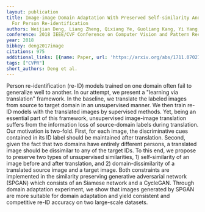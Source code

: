 ```yaml
---
layout: publication
title: Image-image Domain Adaptation With Preserved Self-similarity And Domain-dissimilarity
  For Person Re-identification
authors: Weijian Deng, Liang Zheng, Qixiang Ye, Guoliang Kang, Yi Yang, Jianbin Jiao
conference: 2018 IEEE/CVF Conference on Computer Vision and Pattern Recognition
year: 2018
bibkey: deng2017image
citations: 975
additional_links: [{name: Paper, url: 'https://arxiv.org/abs/1711.07027'}]
tags: ["CVPR"]
short_authors: Deng et al.
---
```

Person re-identification (re-ID) models trained on one domain often fail to
generalize well to another. In our attempt, we present a "learning via
translation" framework. In the baseline, we translate the labeled images from
source to target domain in an unsupervised manner. We then train re-ID models
with the translated images by supervised methods. Yet, being an essential part
of this framework, unsupervised image-image translation suffers from the
information loss of source-domain labels during translation.
  Our motivation is two-fold. First, for each image, the discriminative cues
contained in its ID label should be maintained after translation. Second, given
the fact that two domains have entirely different persons, a translated image
should be dissimilar to any of the target IDs. To this end, we propose to
preserve two types of unsupervised similarities, 1) self-similarity of an image
before and after translation, and 2) domain-dissimilarity of a translated
source image and a target image. Both constraints are implemented in the
similarity preserving generative adversarial network (SPGAN) which consists of
an Siamese network and a CycleGAN. Through domain adaptation experiment, we
show that images generated by SPGAN are more suitable for domain adaptation and
yield consistent and competitive re-ID accuracy on two large-scale datasets.